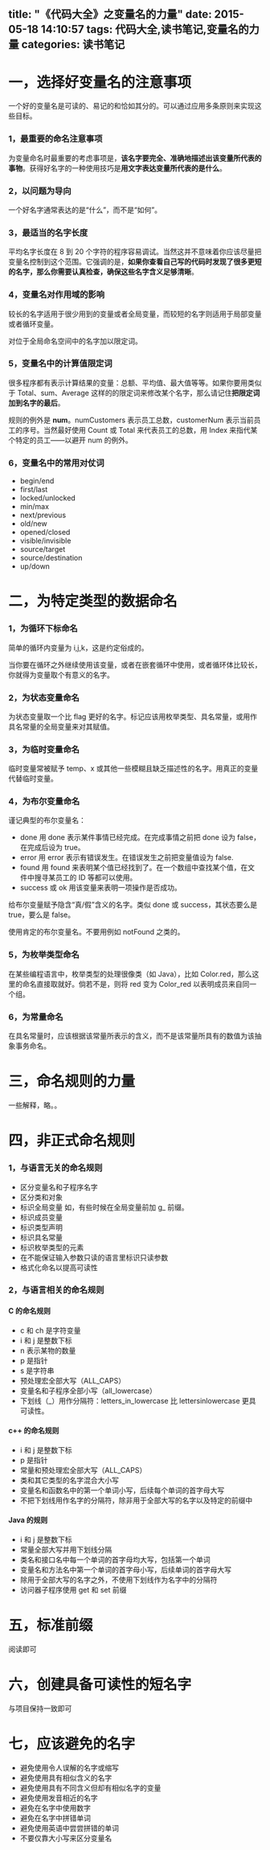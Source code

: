 title: "《代码大全》之变量名的力量"
date: 2015-05-18 14:10:57
tags: 代码大全,读书笔记,变量名的力量
categories: 读书笔记
---
# 一，选择好变量名的注意事项

一个好的变量名是可读的、易记的和恰如其分的。可以通过应用多条原则来实现这些目标。

### 1，最重要的命名注意事项

为变量命名时最重要的考虑事项是，**该名字要完全、准确地描述出该变量所代表的事物**。获得好名字的一种使用技巧是**用文字表达变量所代表的是什么**。

### 2，以问题为导向

一个好名字通常表达的是“什么”，而不是“如何”。

### 3，最适当的名字长度

平均名字长度在 8 到 20 个字符的程序容易调试。当然这并不意味着你应该尽量把变量名控制到这个范围。它强调的是，**如果你查看自己写的代码时发现了很多更短的名字，那么你需要认真检查，确保这些名字含义足够清晰**。

### 4，变量名对作用域的影响

较长的名字适用于很少用到的变量或者全局变量，而较短的名字则适用于局部变量或者循环变量。

对位于全局命名空间中的名字加以限定词。

<!-- more -->

### 5，变量名中的计算值限定词

很多程序都有表示计算结果的变量：总额、平均值、最大值等等。如果你要用类似于 Total、sum、Average 这样的的限定词来修改某个名字，那么请记住**把限定词加到名字的最后**。

规则的例外是 **num**。numCustomers 表示员工总数，customerNum 表示当前员工的序号。当然最好使用 Count 或 Total 来代表员工的总数，用 Index 来指代某个特定的员工——以避开 num 的例外。

### 6，变量名中的常用对仗词

- begin/end
- first/last
- locked/unlocked
- min/max
- next/previous
- old/new
- opened/closed
- visible/invisible
- source/target
- source/destination
- up/down

# 二，为特定类型的数据命名

### 1，为循环下标命名

简单的循环内变量为 i,j,k，这是约定俗成的。

当你要在循环之外继续使用该变量，或者在嵌套循环中使用，或者循环体比较长，你就得为变量取个有意义的名字。

### 2，为状态变量命名

为状态变量取一个比 flag 更好的名字。标记应该用枚举类型、具名常量，或用作具名常量的全局变量来对其赋值。

### 3，为临时变量命名

临时变量常被赋予 temp、x 或其他一些模糊且缺乏描述性的名字。用真正的变量代替临时变量。

### 4，为布尔变量命名

谨记典型的布尔变量名：

- done 用 done 表示某件事情已经完成。在完成事情之前把 done 设为 false，在完成后设为 true。
- error 用 error 表示有错误发生。在错误发生之前把变量值设为 false.
- found 用 found 来表明某个值已经找到了。在一个数组中查找某个值，在文件中搜寻某员工的 ID 等都可以使用。
- success 或 ok 用该变量来表明一项操作是否成功。

给布尔变量赋予隐含“真/假”含义的名字。类似 done 或 success，其状态要么是 true，要么是 false。

使用肯定的布尔变量名。不要用例如 notFound 之类的。

### 5，为枚举类型命名

在某些编程语言中，枚举类型的处理很像类（如 Java），比如 Color.red，那么这里的命名直接取就好。倘若不是，则将 red 变为 Color_red 以表明成员来自同一个组。

### 6，为常量命名

在具名常量时，应该根据该常量所表示的含义，而不是该常量所具有的数值为该抽象事务命名。

# 三，命名规则的力量

一些解释，略。。

# 四，非正式命名规则

### 1，与语言无关的命名规则

- 区分变量名和子程序名字
- 区分类和对象
- 标识全局变量  如，有些时候在全局变量前加 g_ 前缀。
- 标识成员变量 
- 标识类型声明
- 标识具名常量
- 标识枚举类型的元素
- 在不能保证输入参数只读的语言里标识只读参数
- 格式化命名以提高可读性

### 2，与语言相关的命名规则

#### C 的命名规则
- c 和 ch 是字符变量
- i 和 j 是整数下标
- n 表示某物的数量
- p 是指针
- s 是字符串
- 预处理宏全部大写（ALL_CAPS）
- 变量名和子程序全部小写（all_lowercase）
- 下划线（_）用作分隔符：letters_in_lowercase 比 lettersinlowercase 更具可读性。

#### c++ 的命名规则
- i 和 j 是整数下标
- p 是指针
- 常量和预处理宏全部大写（ALL_CAPS）
- 类和其它类型的名字混合大小写
- 变量名和函数名中的第一个单词小写，后续每个单词的首字母大写
- 不把下划线用作名字的分隔符，除非用于全部大写的名字以及特定的前缀中

#### Java 的规则
- i 和 j 是整数下标
- 常量全部大写并用下划线分隔
- 类名和接口名中每一个单词的首字母均大写，包括第一个单词
- 变量名和方法名中第一个单词的首字母小写，后续单词的首字母大写
- 除用于全部大写的名字之外，不使用下划线作为名字中的分隔符
- 访问器子程序使用 get 和 set 前缀

# 五，标准前缀

阅读即可

# 六，创建具备可读性的短名字

与项目保持一致即可

# 七，应该避免的名字

- 避免使用令人误解的名字或缩写
- 避免使用具有相似含义的名字
- 避免使用具有不同含义但却有相似名字的变量
- 避免使用发音相近的名字
- 避免在名字中使用数字
- 避免在名字中拼错单词
- 避免使用英语中尝尝拼错的单词
- 不要仅靠大小写来区分变量名
